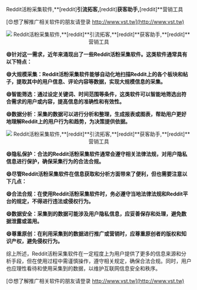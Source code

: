 Reddit活粉采集软件,**[reddit]**引流拓客,**[reddit]**获客助手,**[reddit]**营销工具

[😍想了解推广相关软件的朋友请登录 http://www.vst.tw](http://www.vst.tw)

 <center><img src="https://vst.tw/MP4/tuiguang/png/8.png" alt="Reddit活粉采集软件,**[reddit]**引流拓客,**[reddit]**获客助手,**[reddit]**营销工具"></center>

**😄针对这一需求，近年来涌现出了一些Reddit活粉采集软件。这类软件通常具有以下特点：**

**😄大规模采集：Reddit活粉采集软件能够自动化地扫描Reddit上的各个板块和帖子，提取其中的用户信息、评论内容等数据，实现大规模信息的采集。**

**😄智能筛选：通过设定关键词、时间范围等条件，这类软件可以智能地筛选出符合需求的用户或内容，提高信息的准确性和有效性。**

**😄数据分析：采集的数据可以进行分析和整理，生成报表或图表，帮助用户更好地理解Reddit上的用户行为和趋势，为决策提供依据。**

 <center><img src="https://vst.tw/MP4/tuiguang/png/6.png" alt="Reddit活粉采集软件,**[reddit]**引流拓客,**[reddit]**获客助手,**[reddit]**营销工具"></center>

**😄隐私保护：合法的Reddit活粉采集软件通常会遵守相关法律法规，对用户隐私信息进行保护，确保采集行为的合法合规。**

**😄尽管Reddit活粉采集软件在信息获取和分析方面带来了便利，但也需要注意以下几点：**

**😄合法合规：在使用Reddit活粉采集软件时，务必遵守当地法律法规和Reddit平台的规定，不得进行违法或侵权行为。**

**😄数据安全：采集到的数据可能涉及用户隐私信息，应妥善保存和处理，避免数据泄露或滥用。**

**😄尊重原创：在利用采集到的数据进行推广或营销时，应尊重原创者的版权和知识产权，避免侵权行为。**

综上所述，Reddit活粉采集软件在一定程度上为用户提供了更多的信息来源和分析手段，但在使用过程中需谨慎操作，遵守相关规定，确保合法合规。同时，用户也应理性看待和使用采集到的数据，以维护互联网信息安全和秩序。

[😍想了解推广相关软件的朋友请登录 http://www.vst.tw](http://www.vst.tw)




